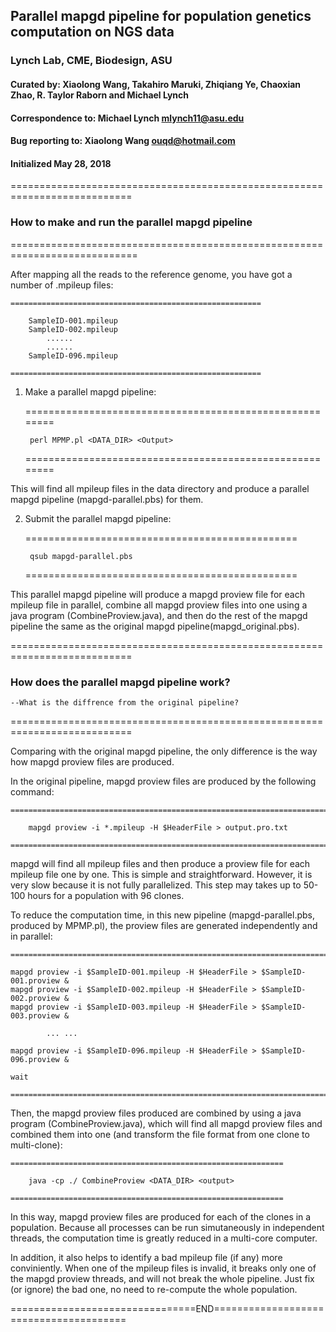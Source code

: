 ## Parallel mapgd pipeline for population genetics computation on NGS data
### Lynch Lab, CME, Biodesign, ASU 
#### Curated by: Xiaolong Wang, Takahiro Maruki, Zhiqiang Ye, Chaoxian Zhao, R. Taylor Raborn and Michael Lynch
#### Correspondence to: Michael Lynch <mlynch11@asu.edu>
#### Bug reporting to: Xiaolong Wang <ouqd@hotmail.com>
#### Initialized May 28, 2018

===========================================================================
### How to make and run the parallel mapgd pipeline  
============================================================================			
		
After mapping all the reads to the reference genome, you have got a number of .mpileup files: 

	========================================================
	
		SampleID-001.mpileup
		SampleID-002.mpileup
			......
			......
		SampleID-096.mpileup
		
	========================================================

1. Make a parallel mapgd pipeline: 

	========================================================
	
		perl MPMP.pl <DATA_DIR> <Output>
		
	========================================================
	
This will find all mpileup files in the data directory and produce a parallel mapgd pipeline (mapgd-parallel.pbs) for them.

2. Submit the parallel mapgd pipeline:

	===============================================

		qsub mapgd-parallel.pbs
		
	===============================================
	
This parallel mapgd pipeline will produce a mapgd proview file for each mpileup file in parallel, combine all mapgd proview files into one using a java program (CombineProview.java), and then do the rest of the mapgd pipeline the same as the original mapgd pipeline(mapgd_original.pbs).

===========================================================================
### How does the parallel mapgd pipeline work? 
	--What is the diffrence from the original pipeline?
===========================================================================

Comparing with the original mapgd pipeline, the only difference is the way how mapgd proview files are produced.

In the original pipeline, mapgd proview files are produced by the following command:

	=========================================================================
 
		mapgd proview -i *.mpileup -H $HeaderFile > output.pro.txt 
		
 	=========================================================================

mapgd will find all mpileup files and then produce a proview file for each mpileup file one by one. This is simple and straightforward. However, it is very slow because it is not fully parallelized. This step may takes up to 50-100 hours for a population with 96 clones. 

To reduce the computation time, in this new pipeline (mapgd-parallel.pbs, produced by MPMP.pl), the proview files are generated independently and in parallel:
 
	====================================================================================
	
	mapgd proview -i $SampleID-001.mpileup -H $HeaderFile > $SampleID-001.proview &
	mapgd proview -i $SampleID-002.mpileup -H $HeaderFile > $SampleID-002.proview &
	mapgd proview -i $SampleID-003.mpileup -H $HeaderFile > $SampleID-003.proview &
	
			... ...
			
	mapgd proview -i $SampleID-096.mpileup -H $HeaderFile > $SampleID-096.proview &
	
	wait
	
	=====================================================================================

Then, the mapgd proview files produced are combined by using a java program (CombineProview.java), which will find all mapgd proview files and combined them into one (and transform the file format from one clone to multi-clone):

	=============================================================
	
		java -cp ./ CombineProview <DATA_DIR> <output>
		
	=============================================================
	
In this way, mapgd proview files are produced for each of the clones in a population. Because all processes can be run simutaneously in independent threads, the computation time is greatly reduced in a multi-core computer.

In addition, it also helps to identify a bad mpileup file (if any) more conviniently. When one of the mpileup files is invalid, it breaks only one of the mapgd proview threads, and will not break the whole pipeline. Just fix (or ignore) the bad one, no need to re-compute the whole population.
	
================================END=======================================
